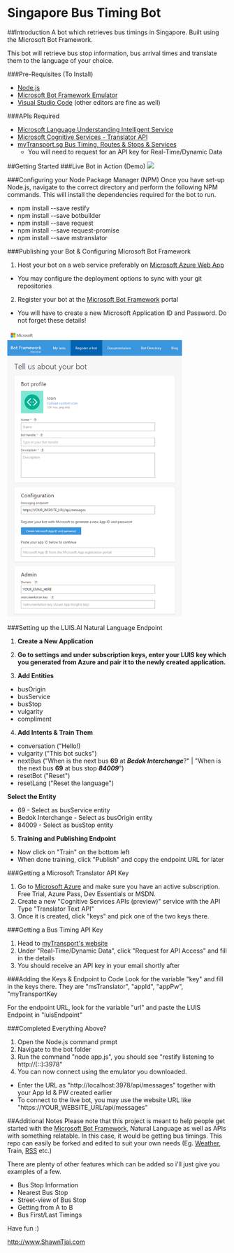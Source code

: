 # Singapore Bus Timing Bot
##Introduction
A bot which retrieves bus timings in Singapore. Built using the Microsoft Bot Framework.

This bot will retrieve bus stop information, bus arrival times and translate them to the language of your choice.

###Pre-Requisites (To Install)
- [Node.js](https://nodejs.org/en/)
- [Microsoft Bot Framework Emulator](https://emulator.botframework.com/)
- [Visual Studio Code](https://code.visualstudio.com/) (other editors are fine as well)

###APIs Required
- [Microsoft Language Understanding Intelligent Service](https://www.luis.ai)
- [Microsoft Cognitive Services - Translator API](https://www.microsoft.com/cognitive-services/en-us/translator-api)
- [myTransport.sg Bus Timing, Routes & Stops & Services](https://www.mytransport.sg/content/mytransport/home/dataMall.html)
  * You will need to request for an API key for Real-Time/Dynamic Data

##Getting Started
###Live Bot in Action (Demo)
<img src="https://github.com/ShawnTjai/SGBusBot/blob/master/demo.gif?raw=true">

###Configuring your Node Package Manager (NPM)
Once you have set-up Node.js, navigate to the correct directory and perform the following NPM commands.
This will install the dependencies required for the bot to run.
- npm install --save restify
- npm install --save botbuilder
- npm install --save request
- npm install --save request-promise
- npm install --save mstranslator

###Publishing your Bot & Configuring Microsoft Bot Framework
1. Host your bot on a web service preferably on [Microsoft Azure Web App](https://portal.azure.com/#create/Microsoft.WebSite)
 * You may configure the deployment options to sync with your git repositories
2. Register your bot at the [Microsoft Bot Framework](https://dev.botframework.com/bots/new) portal
 * You will have to create a new Microsoft Application ID and Password. Do not forget these details!

<img src="https://github.com/ShawnTjai/SGBusBot/blob/master/botframework.png?raw=true" width="400">

###Setting up the LUIS.AI Natural Language Endpoint
1. **Create a New Application**

2. **Go to settings and under subscription keys, enter your LUIS key which you generated from Azure and pair it to the newly created application.**

3. **Add Entities**
 * busOrigin
 * busService
 * busStop
 * vulgarity
 * compliment

4. **Add Intents & Train Them**
 * conversation ("Hello!)
 * vulgarity ("This bot sucks")
 * nextBus ("When is the next bus **69** at  _**Bedok Interchange**_?" | "When is the next bus **69** at bus stop  _**84009**_")
 * resetBot ("Reset")
 * resetLang ("Reset the language")
 
 **Select the Entity**

 * 69 - Select as busService entity
 * Bedok Interchange - Select as busOrigin entity
 * 84009 - Select as busStop entity

5. **Training and Publishing Endpoint**
 * Now click on "Train" on the bottom left
 * When done training, click "Publish" and copy the endpoint URL for later

###Getting a Microsoft Translator API Key
1. Go to [Microsoft Azure](https://portal.azure.com) and make sure you have an active subscription. Free Trial, Azure Pass, Dev Essentials or MSDN.
2. Create a new "Cognitive Services APIs (preview)" service with the API Type "Translator Text API"
3. Once it is created, click "keys" and pick one of the two keys there.

###Getting a Bus Timing API Key
1. Head to [myTransport's website](https://www.mytransport.sg/content/mytransport/home.html)
2. Under "Real-Time/Dynamic Data", click "Request for API Access" and fill in the details
3. You should receive an API key in your email shortly after

###Adding the Keys & Endpoint to Code
Look for the variable "key" and fill in the keys there. They are "msTranslator", "appId", "appPw", "myTransportKey

For the endpoint URL, look for the variable "url" and paste the LUIS Endpoint in "luisEndpoint"

###Completed Everything Above?
1. Open the Node.js command prmpt
2. Navigate to the bot folder
3. Run the command "node app.js", you should see "restify listening to http://[::]:3978"
4. You can now connect using the emulator you downloaded. 
 * Enter the URL as "http://localhost:3978/api/messages" together with your App Id & PW created earlier
 * To connect to the live bot, you may use the website URL like "https://YOUR_WEBSITE_URL/api/messages"

##Additional Notes
Please note that this project is meant to help people get started with the [Microsoft Bot Framework](https://dev.botframework.com/), Natural Language as well as APIs with something relatable. In this case, it would be getting bus timings. This repo can easily be forked and edited to suit your own needs (Eg. [Weather](http://www.SGWeatherToday.com/), Train, [RSS](https://github.com/ShawnTjai/RSSFeedBot) etc.)

There are plenty of other features which can be added so i'll just give you examples of a few.
- Bus Stop Information
- Nearest Bus Stop
- Street-view of Bus Stop
- Getting from A to B
- Bus First/Last Timings

Have fun :)

http://www.ShawnTjai.com
